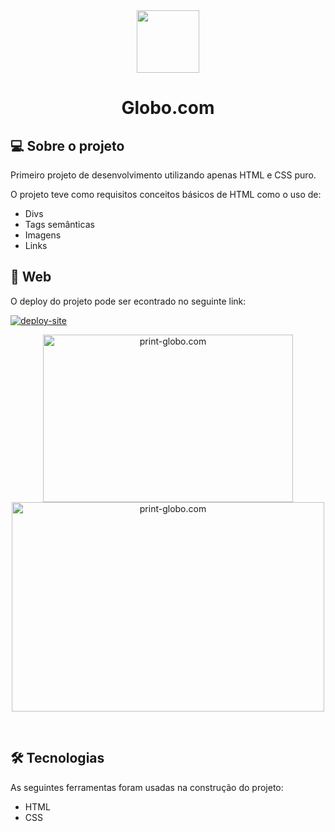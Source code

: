 <div align="center">
  <img width="100" height="100" src="https://user-images.githubusercontent.com/98192816/163430266-37679ade-9297-4792-8011-ebaf7b1abc51.png" />
</div>
<h1 align="center">Globo.com</h1>

## 💻 Sobre o projeto

Primeiro projeto de desenvolvimento utilizando apenas HTML e CSS puro.

O projeto teve como requisitos conceitos básicos de HTML como o uso de:
  - Divs
  - Tags semânticas
  - Imagens
  - Links

## 🎨 Web

 O deploy do projeto pode ser econtrado no seguinte link: 
  
  <a href="https://frreiro.github.io/driven-globo/">
  <img alt="deploy-site" src="https://img.shields.io/badge/Link%20Deploy%20-Site-%2304D361">
</a>

<p align="center">
  <img width="400" height="268" alt="print-globo.com" src="https://user-images.githubusercontent.com/98192816/163436076-2dc39ee2-c522-41ac-a15e-3cc8d27801bc.png">
  <img width="500" height="335" alt="print-globo.com" src="https://user-images.githubusercontent.com/98192816/163436820-87bce777-9477-4c35-9a32-148c266a5554.png">
</p><br>

## 🛠 Tecnologias

As seguintes ferramentas foram usadas na construção do projeto:

  - HTML
  - CSS


